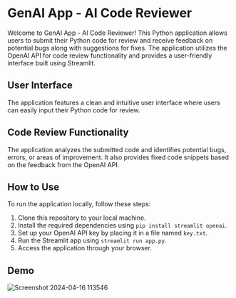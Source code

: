 # GenAI App - AI Code Reviewer

Welcome to GenAI App - AI Code Reviewer! This Python application allows users to submit their Python code for review and receive feedback on potential bugs along with suggestions for fixes. The application utilizes the OpenAI API for code review functionality and provides a user-friendly interface built using Streamlit.

## User Interface

The application features a clean and intuitive user interface where users can easily input their Python code for review.

## Code Review Functionality

The application analyzes the submitted code and identifies potential bugs, errors, or areas of improvement. It also provides fixed code snippets based on the feedback from the OpenAI API.

## How to Use

To run the application locally, follow these steps:
1. Clone this repository to your local machine.
2. Install the required dependencies using `pip install streamlit openai`.
3. Set up your OpenAI API key by placing it in a file named `key.txt`.
4. Run the Streamlit app using `streamlit run app.py`.
5. Access the application through your browser.

## Demo

![Screenshot 2024-04-16 113546](https://github.com/Vidhika48/GenAI-App-AI-Code-Reviewer/assets/72344159/268685d6-b9d7-4bbe-8b19-7964cfea12b5)



